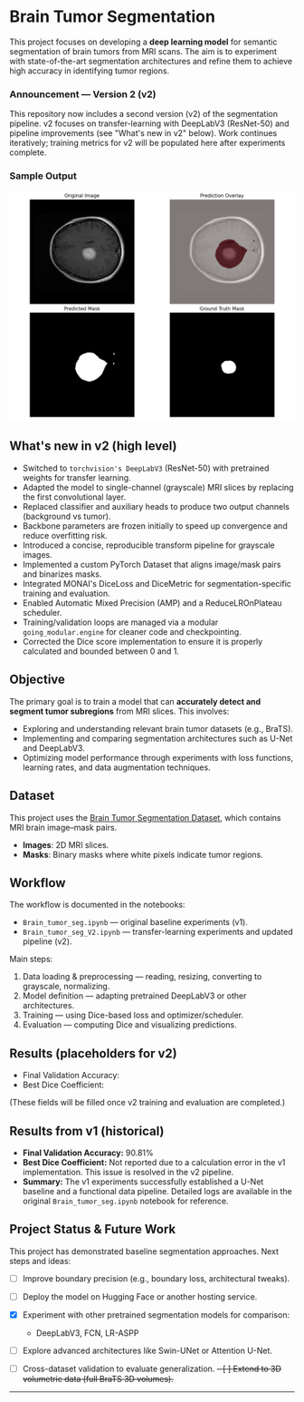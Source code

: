 # Brain Tumor Segmentation

This project focuses on developing a **deep learning model** for semantic segmentation of brain tumors from MRI scans. The aim is to experiment with state-of-the-art segmentation architectures and refine them to achieve high accuracy in identifying tumor regions.

### Announcement — Version 2 (v2)
This repository now includes a second version (v2) of the segmentation pipeline. v2 focuses on transfer-learning with DeepLabV3 (ResNet-50) and pipeline improvements (see "What's new in v2" below). Work continues iteratively; training metrics for v2 will be populated here after experiments complete.

### Sample Output
![alt text](image.png)

## What's new in v2 (high level)
- Switched to `torchvision's DeepLabV3` (ResNet-50) with pretrained weights for transfer learning.
- Adapted the model to single-channel (grayscale) MRI slices by replacing the first convolutional layer.
- Replaced classifier and auxiliary heads to produce two output channels (background vs tumor).
- Backbone parameters are frozen initially to speed up convergence and reduce overfitting risk.
- Introduced a concise, reproducible transform pipeline for grayscale images.
- Implemented a custom PyTorch Dataset that aligns image/mask pairs and binarizes masks.
- Integrated MONAI's DiceLoss and DiceMetric for segmentation-specific training and evaluation.
- Enabled Automatic Mixed Precision (AMP) and a ReduceLROnPlateau scheduler.
- Training/validation loops are managed via a modular `going_modular.engine` for cleaner code and checkpointing.
- Corrected the Dice score implementation to ensure it is properly calculated and bounded between 0 and 1.

## Objective

The primary goal is to train a model that can **accurately detect and segment tumor subregions** from MRI slices. This involves:

* Exploring and understanding relevant brain tumor datasets (e.g., BraTS).
* Implementing and comparing segmentation architectures such as U-Net and DeepLabV3.
* Optimizing model performance through experiments with loss functions, learning rates, and data augmentation techniques.

## Dataset

This project uses the [Brain Tumor Segmentation Dataset](https://www.kaggle.com/datasets/nikhilroxtomar/brain-tumor-segmentation?select=images), which contains MRI brain image–mask pairs.

* **Images**: 2D MRI slices.
* **Masks**: Binary masks where white pixels indicate tumor regions.

## Workflow

The workflow is documented in the notebooks:
- `Brain_tumor_seg.ipynb` — original baseline experiments (v1).
- `Brain_tumor_seg_V2.ipynb` — transfer-learning experiments and updated pipeline (v2).

Main steps:
1. Data loading & preprocessing — reading, resizing, converting to grayscale, normalizing.
2. Model definition — adapting pretrained DeepLabV3 or other architectures.
3. Training — using Dice-based loss and optimizer/scheduler.
4. Evaluation — computing Dice and visualizing predictions.

## Results (placeholders for v2)
- Final Validation Accuracy:
- Best Dice Coefficient:

(These fields will be filled once v2 training and evaluation are completed.)

## Results from v1 (historical)
- **Final Validation Accuracy:** 90.81%
- **Best Dice Coefficient:** Not reported due to a calculation error in the v1 implementation. This issue is resolved in the v2 pipeline.
- **Summary:** The v1 experiments successfully established a U-Net baseline and a functional data pipeline. Detailed logs are available in the original `Brain_tumor_seg.ipynb` notebook for reference.

## Project Status & Future Work


This project has demonstrated baseline segmentation approaches. Next steps and ideas:

- [ ] Improve boundary precision (e.g., boundary loss, architectural tweaks).
- [ ] Deploy the model on Hugging Face or another hosting service.
- [x] Experiment with other pretrained segmentation models for comparison:
  * DeepLabV3, FCN, LR-ASPP
- [ ] Explore advanced architectures like Swin-UNet or Attention U-Net.

- [ ] Cross-dataset validation to evaluate generalization.
~~- [ ] Extend to 3D volumetric data (full BraTS 3D volumes).~~


---
